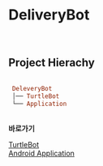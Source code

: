 
# DeliveryBot

<br />
 
## Project Hierachy
```ruby   

 DeleveryBot
 │── TurtleBot
 └── Application
 ```  
 
 <br />
<b>바로가기</b>

[TurtleBot](/src) <br />
[Android Application](https://https://github.com/DeliveryBotCapstone/DeliveryBot/tree/app_dev_branch/src)

